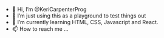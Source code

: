 - 👋 Hi, I’m @KeriCarpenterProg
- 👀 I’m just using this as a playground to test things out
- 🌱 I’m currently learning HTML, CSS, Javascript and React.
- 📫 How to reach me ...

<!---
KeriCarpenterProg/KeriCarpenterProg is a ✨ special ✨ repository because its `README.md` (this file) appears on your GitHub profile.
You can click the Preview link to take a look at your changes.
--->
